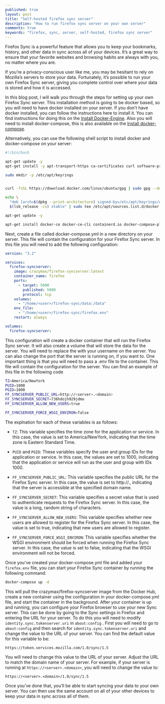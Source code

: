 ```yaml
---
published: true
layout: post
title: "Self-hosted firefox sync server"
description: "How to run firefox sync server on your own server"
comments: true
keywords: "firefox, sync, server, self-hosted, firefox sync server"
---
```


Firefox Sync is a powerful feature that allows you to keep your bookmarks, history, and other data in sync across all of your devices. It’s a great way to ensure that your favorite websites and browsing habits are always with you, no matter where you are.

If you’re a privacy-conscious user like me, you may be hesitant to rely on Mozilla’s servers to store your data. Fortunately, it’s possible to run your own Firefox Sync server, giving you complete control over where your data is stored and how it is accessed. 

In this blog post, I will walk you through the steps for setting up your own Firefox Sync server. This installation method is going to be docker based, so you will need to have docker installed on your server. If you don’t have docker installed, you can follow the instructions here to install it. You can find instructions for doing this on the [Install Docker-Engine](https://docs.docker.com/engine/install/ubuntu/). Also you will need to install docker-compose, this is also available on the [Install docker-compose](https://docs.docker.com/compose/install/).

Alternatively, you can use the following shell script to install docker and docker-compose on your server:

``` bash
#!/bin/bash

apt-get update -y
apt-get install -y apt-transport-https ca-certificates curl software-properties-common

sudo mkdir -p /etc/apt/keyrings
 

curl -fsSL https://download.docker.com/linux/ubuntu/gpg | sudo gpg --dearmor -o /etc/apt/keyrings/docker.gpg

echo \
  "deb [arch=$(dpkg --print-architecture) signed-by=/etc/apt/keyrings/docker.gpg] https://download.docker.com/linux/ubuntu \
  $(lsb_release -cs) stable" | sudo tee /etc/apt/sources.list.d/docker.list > /dev/null

apt-get update -y

apt-get install docker-ce docker-ce-cli containerd.io docker-compose-plugin -y
```

Next, create a file called docker-compose.yml in a new directory on your server. This file will contain the configuration for your Firefox Sync server. In this file you will need to add the following configuration:

``` yaml
version: "3.2"

services:
  firefox-syncserver:
    image: crazymax/firefox-syncserver:latest
    container_name: firefox
    ports:
      - target: 5000
        published: 5000
        protocol: tcp
    volumes:
      - "/home/<user>/firefox-sync/data:/data"
    env_file:
      - "/home/<user>/firefox-sync/firefox.env"
    restart: always

volumes:
  firefox-syncserver:
```

This configuration will create a docker container that will run the Firefox Sync server. It will also create a volume that will store the data for the server. You will need to replace the <user> with your username on the server. You can also change the port that the server is running on, if you want to. One important thing is that you will need to pass a .env file to the container. This file will contain the configuration for the server. You can find an example of this file in the following code 

``` bash
TZ=America/NewYork
PUID=1000
PGID=1000
FF_SYNCSERVER_PUBLIC_URL=http://<server>.<domain>
FF_SYNCSERVER_SECRET=736hdojh929jdmo
FF_SYNCSERVER_ALLOW_NEW_USERS=true

FF_SYNCSERVER_FORCE_WSGI_ENVIRON=false
```

The explnation for each of these variables is as follows:

- `TZ`: This variable specifies the time zone for the application or service. In this case, the value is set to America/NewYork, indicating that the time zone is Eastern Standard Time.

- `PUID` and `PGID`: These variables specify the user and group IDs for the application or service. In this case, the values are set to 1000, indicating that the application or service will run as the user and group with IDs 1000.

- `FF_SYNCSERVER_PUBLIC_URL`: This variable specifies the public URL for the Firefox Sync server. In this case, the value is set to http://<server>.<domain>, indicating that the server is accessible at the specified domain name.

- `FF_SYNCSERVER_SECRET`: This variable specifies a secret value that is used to authenticate requests to the Firefox Sync server. In this case, the value is a long, random string of characters.

- `FF_SYNCSERVER_ALLOW_NEW_USERS`: This variable specifies whether new users are allowed to register for the Firefox Sync server. In this case, the value is set to true, indicating that new users are allowed to register.

- `FF_SYNCSERVER_FORCE_WSGI_ENVIRON`: This variable specifies whether the WSGI environment should be forced when running the Firefox Sync server. In this case, the value is set to false, indicating that the WSGI environment will not be forced.


Once you’ve created your docker-compose.yml file and added your `firefox.env` file, you can start your Firefox Sync container by running the following command:

``` bash
docker-compose up -d
```

This will pull the crazymax/firefox-syncserver image from the Docker Hub, create a new container using the configuration in your docker-compose.yml file, and start the container in the background. After your container is up and running, you can configure your Firefox browser to use your new Sync server. This can be done by going to the Sync settings in Firefox and entering the URL for your server. To do this you will need to modify `identity.sync.tokenserver.uri` in `about:config` . First you will need to go to `about:config` and then search for `identity.sync.tokenserver.uri` and change the value to the URL of your server. You can find the default value for this variable to be:

``` 
https://token.services.mozilla.com/1.0/sync/1.5
``` 
You will need to change this value to the URL of your server. Adjust the URL to match the domain name of your server. For example, if your server is running at `https://<server>.<domain>`, you will need to change the value to:

```
https://<server>.<domain>/1.0/sync/1.5
```

Once you’ve done that, you’ll be able to start syncing your data to your own server. You can then use the same account on all of your other devices to keep your data in sync across all of them.
